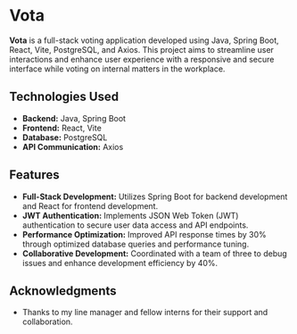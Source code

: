 
# Vota

**Vota** is a full-stack voting application developed using Java, Spring Boot, React, Vite, PostgreSQL, and Axios. This project aims to streamline user interactions and enhance user experience with a responsive and secure interface while voting on internal matters in the workplace.

## Technologies Used

- **Backend:** Java, Spring Boot
- **Frontend:** React, Vite
- **Database:** PostgreSQL
- **API Communication:** Axios

## Features

- **Full-Stack Development:** Utilizes Spring Boot for backend development and React for frontend development.
- **JWT Authentication:** Implements JSON Web Token (JWT) authentication to secure user data access and API endpoints.
- **Performance Optimization:** Improved API response times by 30% through optimized database queries and performance tuning.
- **Collaborative Development:** Coordinated with a team of three to debug issues and enhance development efficiency by 40%.


## Acknowledgments

- Thanks to my line manager and fellow interns for their support and collaboration.
